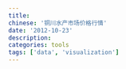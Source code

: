 ```yaml
---
title:
chinese: '铜川水产市场价格行情'
date: '2012-10-23'
description:
categories: tools
tags: ['data', 'visualization']
---
```

<div id="market">
</div>
<div>
    <script src="/assets/twitter/javascripts/jquery-1.8.1.min.js"></script>
    <script src="/assets/twitter/javascripts/underscore-min.js"></script>
    <script src="/assets/twitter/javascripts/wind-all-0.7.3.js"></script>
    <script src="/assets/twitter/javascripts/raphael-min.js"></script>
    <script src="/assets/twitter/javascripts/morris.min.js"></script>
    <script src="/assets/twitter/javascripts/json-to-table.js"></script>
    <script type="text/javascript">
        var getJSONAsync = function (url) {
            return Wind.Async.Task.create(function (t) {
                $.getJSON(url, function (data) {
                    t.complete("success", data);
                });
            });
        };
        var intersectAsync = eval(Wind.compile("async", function () {
              var data=$await(Wind.Async.Task.whenAll({
                      market: getJSONAsync('/aqua/market.json'),
                      trend: getJSONAsync('/aqua/trend.json')
                  }));
              return {
                  market: data.market,
                  trend: data.trend
              };
        }));
        var composeJavascriptLink = function(message) {
            js= "javascript:console.log('{0}');";
            return js.format(message);
        };
        var intepretJavascriptLink = function(url) {
            var pattern=/^javascript:console.log\(\'([\s\S]*)\'\);$/;
            var message=url.match(pattern)[1];
            var link = '<a href="{0}">' + message + '</a>';
            return link.format(url);
        };
        var populateAsync = eval(Wind.compile("async", function () {
               var data=$await(intersectAsync());
               var json=_.map(data.market, function(num){ return {'product': composeJavascriptLink(num.fish), 'price': num.price, 'date': num.date}; });
               $("#market").html(ConvertJsonToTable(json, 'jsonTable', 'table table-striped table-condensed', intepretJavascriptLink));
         }));
         populateAsync().start();
    </script>
</div>